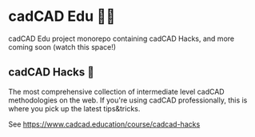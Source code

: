 # cadCAD Edu 👩‍🎓
cadCAD Edu project monorepo containing cadCAD Hacks, and more coming soon (watch this space!)

## cadCAD Hacks 🔬

The most comprehensive collection of intermediate level cadCAD methodologies on the web. If you're using cadCAD professionally, this is where you pick up the latest tips&tricks.

See https://www.cadcad.education/course/cadcad-hacks
